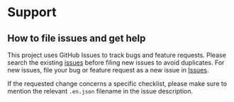 # Support

## How to file issues and get help  

This project uses GitHub Issues to track bugs and feature requests. Please search the existing [issues](https://github.com/Azure/review-checklists/issues) before filing new issues to avoid duplicates.  For new issues, file your bug or feature request as a new issue in [Issues](https://github.com/Azure/review-checklists/issues).

If the requested change concerns a specific checklist, please make sure to mention the relevant `.en.json` filename in the issue description.

